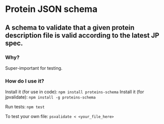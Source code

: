 # Protein JSON schema
## A schema to validate that a given protein description file is valid according to the latest JP spec.

### Why?
Super-important for testing.

### How do I use it?
Install it (for use in code):
`npm install proteins-schema`
Install it (for jpvalidate):
`npm install -g proteins-schema`

Run tests:
`npm test`

To test your own file:
`psvalidate < <your_file_here>`